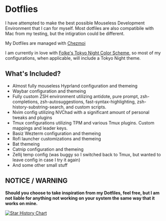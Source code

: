# Dotflies

I have attempted to make the best possible Mouseless Development Environment that I can for myself. Most dotfiles are also compatibile with Mac from my testing, but the intigration could be different.

My Dotfiles are managed with [ Chezmoi ](https://chezmoi.io)

I am currently in love with [Folke's Tokyo Night Color Scheme](https://github.com/folke/tokyonight.nvim), so most of my configurations, when applicable, will include a Tokyo Night theme.

## What's Included?

- Almost fully mouseless Hyprland configuration and themeing
- Waybar configuration and themeing
- Fully custom ZSH environment utilizing antidote, pure prompt, zsh-completions, zsh-autosuggestions, fast-syntax-highlighting, zsh-history-substring-search, and custom scripts.
- Nvim config utilizing NVChad with a significant amount of personal tweaks and plugins
- Tmux configurations utilizing TPM and various Tmux plugins. Custom mappings and leader keys.
- Basiz Wezterm configuration and themeing
- Rofi launcher customizations and themeing
- Bat themeing
- Catnip configuration and themeing
- Zellij temp config (was buggy so I switched back to Tmux, but wanted to leave config in case I try it again)
- And some other small stuff

## NOTICE / WARNING

**Should you choose to take inspiration from my Dotfiles, feel free, but I am not liable for anything not working on your system the same way that it works on mine.**

[![Star History Chart](https://api.star-history.com/svg?repos=Pairadux/dotfiles&type=Date)](https://star-history.com/#Pairadux/dotfiles&Date)
